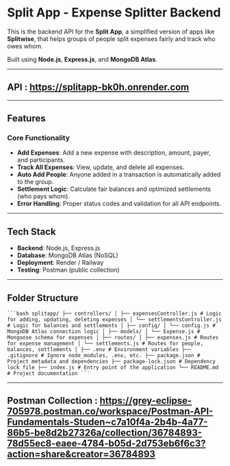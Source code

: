 # Split App - Expense Splitter Backend

This is the backend API for the **Split App**, a simplified version of apps like **Splitwise**, that helps groups of people split expenses fairly and track who owes whom.

Built using **Node.js**, **Express.js**, and **MongoDB Atlas**.

---
## API : https://splitapp-bk0h.onrender.com
---

## Features

### Core Functionality
- **Add Expenses**: Add a new expense with description, amount, payer, and participants.
- **Track All Expenses**: View, update, and delete all expenses.
- **Auto Add People**: Anyone added in a transaction is automatically added to the group.
- **Settlement Logic**: Calculate fair balances and optimized settlements (who pays whom).
- **Error Handling**: Proper status codes and validation for all API endpoints.

---

## Tech Stack

- **Backend**: Node.js, Express.js
- **Database**: MongoDB Atlas (NoSQL)
- **Deployment**: Render / Railway
- **Testing**: Postman (public collection)

---

## Folder Structure

<pre><code>```bash splitapp/ ├── controllers/ │ ├── expensesController.js # Logic for adding, updating, deleting expenses │ └── settlementsController.js # Logic for balances and settlements │ ├── config/ │ └── config.js # MongoDB Atlas connection logic │ ├── models/ │ └── Expense.js # Mongoose schema for expenses │ ├── routes/ │ ├── expenses.js # Routes for expense management │ └── settlements.js # Routes for people, balances, settlements │ ├── .env # Environment variables ├── .gitignore # Ignore node_modules, .env, etc. ├── package.json # Project metadata and dependencies ├── package-lock.json # Dependency lock file ├── index.js # Entry point of the application └── README.md # Project documentation ```</code></pre>
---

## Postman Collection : https://grey-eclipse-705978.postman.co/workspace/Postman-API-Fundamentals-Studen~c7a10f4a-2b4b-4a77-86b5-be8d2b27326a/collection/36784893-78d55ec8-eaee-4784-b05d-2d753eb6f6c3?action=share&creator=36784893
